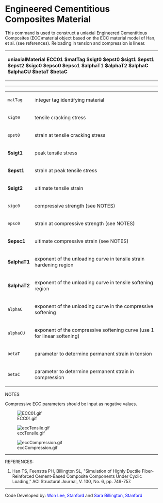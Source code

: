 # Engineered Cementitious Composites Material

<p>This command is used to construct a uniaxial Engineered Cementitious
Composites (ECC)material object based on the ECC material model of Han,
et al. (see references). Reloading in tension and compression is
linear.</p>
<table>
<tbody>
<tr class="odd">
<td><p><strong>uniaxialMaterial ECC01 $matTag $sigt0 $epst0 $sigt1
$epst1 $epst2 $sigc0 $epsc0 $epsc1 $alphaT1 $alphaT2 $alphaC $alphaCU
$betaT $betaC</strong></p></td>
</tr>
</tbody>
</table>
<hr />
<table>
<tbody>
<tr class="odd">
<td><code class="parameter-table-variable">matTag</code></td>
<td><p>integer tag identifying material</p></td>
</tr>
<tr class="even">
<td><code class="parameter-table-variable">sigt0</code></td>
<td><p>tensile cracking stress</p></td>
</tr>
<tr class="odd">
<td><code class="parameter-table-variable">epst0</code></td>
<td><p>strain at tensile cracking stress</p></td>
</tr>
<tr class="even">
<td><p><strong>$sigt1</strong></p></td>
<td><p>peak tensile stress</p></td>
</tr>
<tr class="odd">
<td><p><strong>$epst1</strong></p></td>
<td><p>strain at peak tensile stress</p></td>
</tr>
<tr class="even">
<td><p><strong>$sigt2</strong></p></td>
<td><p>ultimate tensile strain</p></td>
</tr>
<tr class="odd">
<td><code class="parameter-table-variable">sigc0</code></td>
<td><p>compressive strength (see NOTES)</p></td>
</tr>
<tr class="even">
<td><code class="parameter-table-variable">epsc0</code></td>
<td><p>strain at compressive strength (see NOTES)</p></td>
</tr>
<tr class="odd">
<td><p><strong>$epsc1</strong></p></td>
<td><p>ultimate compressive strain (see NOTES)</p></td>
</tr>
<tr class="even">
<td><p><strong>$alphaT1</strong></p></td>
<td><p>exponent of the unloading curve in tensile strain hardening
region</p></td>
</tr>
<tr class="odd">
<td><p><strong>$alphaT2</strong></p></td>
<td><p>exponent of the unloading curve in tensile softening
region</p></td>
</tr>
<tr class="even">
<td><code class="parameter-table-variable">alphaC</code></td>
<td><p>exponent of the unloading curve in the compressive
softening</p></td>
</tr>
<tr class="odd">
<td><code class="parameter-table-variable">alphaCU</code></td>
<td><p>exponent of the compressive softening curve (use 1 for linear
softening)</p></td>
</tr>
<tr class="even">
<td><code class="parameter-table-variable">betaT</code></td>
<td><p>parameter to determine permanent strain in tension</p></td>
</tr>
<tr class="odd">
<td><code class="parameter-table-variable">betaC</code></td>
<td><p>parameter to determine permanent strain in compression</p></td>
</tr>
</tbody>
</table>
<p>NOTES</p>
<p>Compressive ECC parameters should be input as negative values.</p>
<figure>
<img src="ECC01.gif" title="ECC01.gif" alt="ECC01.gif" />
<figcaption aria-hidden="true">ECC01.gif</figcaption>
</figure>
<figure>
<img src="eccTensile.gif" title="eccTensile.gif" alt="eccTensile.gif" />
<figcaption aria-hidden="true">eccTensile.gif</figcaption>
</figure>
<figure>
<img src="eccCompression.gif" title="eccCompression.gif"
alt="eccCompression.gif" />
<figcaption aria-hidden="true">eccCompression.gif</figcaption>
</figure>
<hr />
<p>REFERENCES:</p>
<ol>
<li>Han TS, Feenstra PH, Billington SL, "Simulation of Highly Ductile
Fiber-Reinforced Cement-Based Composite Components Under Cyclic
Loading," ACI Structural Journal, V. 100, No. 6, pp. 749-757.</li>
</ol>
<hr />
<p>Code Developed by: <span style="color:blue">Won Lee,
Stanford</span> and <span style="color:blue">Sara
Billington, Stanford</span></p>

